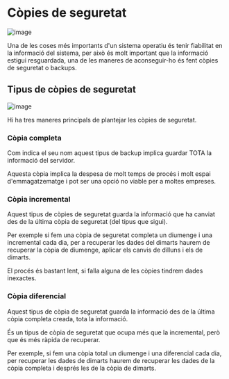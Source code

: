 # Còpies de seguretat

![image](https://github.com/XaSaFa/MP04/assets/110727546/0d20cfad-e478-4370-b749-b129cf954f54)

Una de les coses més importants d'un sistema operatiu és tenir fiabilitat en la informació del sistema, per això és molt important que la informació estigui resguardada, una de les maneres de aconseguir-ho és fent còpies de seguretat o backups.

## Tipus de còpies de seguretat

![image](https://github.com/user-attachments/assets/7ed21236-d945-430e-a5fa-cb56c32e228c)

Hi ha tres maneres principals de plantejar les còpies de seguretat.

### Còpia completa

Com indica el seu nom aquest tipus de backup implica guardar TOTA la informació del servidor.

Aquesta còpia implica la despesa de molt temps de procés i molt espai d'emmagatzematge i pot ser una opció no viable per a moltes empreses.

### Còpia incremental

Aquest tipus de còpies de seguretat guarda la informació que ha canviat des de la última còpia de seguretat (del tipus que sigui).

Per exemple si fem una còpia de seguretat completa un diumenge i una incremental cada dia, per a recuperar les dades del dimarts haurem de recuperar la còpia de diumenge, aplicar els canvis de dilluns i els de dimarts.

El procés és bastant lent, si falla alguna de les còpies tindrem dades inexactes.

### Còpia diferencial

Aquest tipus de còpia de seguretat guarda la informació des de la última còpia completa creada, tota la informació.

És un tipus de còpia de seguretat que ocupa més que la incremental, però que és més ràpida de recuperar.

Per exemple, si fem una còpia total un diumenge i una diferencial cada dia, per recuperar les dades de dimarts haurem de recuperar les dades de la còpia completa i després les de la còpia de dimarts. 
